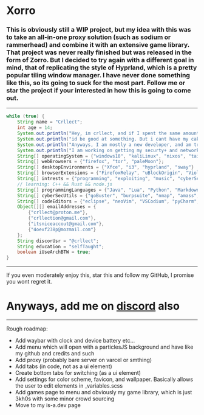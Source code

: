 # Xorro
### This is obviously still a WIP project, but my idea with this was to take an all-in-one proxy solution (such as sodium or rammerhead) and combine it with an extensive game library. That project was never really finished but was released in the form of Zorro. But I decided to try again with a different goal in mind, that of replicating the style of Hyprland, which is a pretty popular tiling window manager. I have never done something like this, so its going to suck for the most part. Follow me or star the project if your interested in how this is going to come out.
---
```java
while (true) {
	String name = "Crllect";
	int age = 14;
	System.out.println("Hey, im crllect, and if I spent the same amount of time debugging as i did procrastinating,");
	System.out.println("id be good at something. But i cant have my cake and eat it too.");
	System.out.println("Anyways, I am mostly a new developer, and am trying to improve anyway I can.");
	System.out.println("I am working on getting my securty+ and network+ certificates as of writing this");
	String[] operatingSystem = {"windows10", "kaliLinux", "nixos", "tails", "manjaro", "pureArch"};
	String[] webBrowsers = {"firefox", "tor", "paleMoon"};
	String[] desktopEnvironments = {"Xfce", "i3", "hyprland", "sway"}
	String[] browserExtensions = {"FirefoxRelay", "uBlockOrigin", "Violentmonkey", "NoScript"};
	String[] intrests = {"programming", "exploiting", "music", "cyberSecurity", "3Dart", "FOSS"};
	// learning: C++ && Rust && node.js
	String[] programmingLanguages = {"Java", "Lua", "Python", "Markdown", "html", "scss", "typescript", "css", "javascript", "bash"}; // Though I know bash, and can write some simple scripts. Im no bash wizard
	String[] cyberSecUtils = {"goBuster", "burpsuite", "nmap", "amass", "ciscoTools", "wpscan", "autopsy", "wireshark", "metasploit", "ng-tools", "hydra", "sqlMap", "traceroute", "john", "hashcat"}; // kali-linux suite, black-arch suite && extra installed tools
	String[] codeEditors = {"eclipse", "neoVim", "VSCodium", "pyCharm", "intelliJ"};
	Object[][] emailAddresses = {
		{"crllect@proton.me"},
		{"crllection@gmail.com"},
		{"itsniceaccout@gmail.com"},
		{"4oexf238p@mozmail.com"}
	};
	String discorUsr = "@crllect";
	String education = "selfTaught";
	boolean iUseArchBTW = true;
}
```
---
If you even moderately enjoy this, star this and follow my GitHub, I promise you wont regret it. 
# Anyways, add me on [discord](https://discord.com/users/713488984596021291) also 
---
Rough roadmap:
- Add waybar with clock and device battery etc...
- Add menu which will open with a particlesJS background and have like my github and credits and such
- Add proxy (probably bare server on varcel or smthing)
- Add tabs (in code, not as a ui element)
- Create bottom tabs for switching (as a ui element)
- Add settings for color scheme, favicon, and wallpaper. Basically allows the user to edit elements in _variables.scss
- Add games page to menu and obviously my game library, which is just 3kh0s with some minor crowd sourcing
- Move to my is-a.dev page
